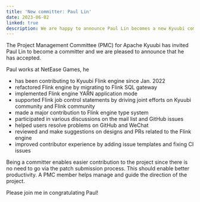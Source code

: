 ```yaml
---
title: 'New committer: Paul Lin'
date: 2023-06-02
linked: true
description: We are happy to announce Paul Lin becomes a new Kyuubi committer.
---
```

<!---
  Licensed under the Apache License, Version 2.0 (the "License");
  you may not use this file except in compliance with the License.
  You may obtain a copy of the License at

   http://www.apache.org/licenses/LICENSE-2.0

  Unless required by applicable law or agreed to in writing, software
  distributed under the License is distributed on an "AS IS" BASIS,
  WITHOUT WARRANTIES OR CONDITIONS OF ANY KIND, either express or implied.
  See the License for the specific language governing permissions and
  limitations under the License. See accompanying LICENSE file.
-->

The Project Management Committee (PMC) for Apache Kyuubi
has invited Paul Lin to become a committer and we are pleased 
to announce that he has accepted.

Paul works at NetEase Games, he

- has been contributing to Kyuubi Flink engine since Jan. 2022
- refactored Flink engine by migrating to Flink SQL gateway
- implemented Flink engine YARN application mode
- supported Flink job control statements by driving joint efforts on Kyuubi community and Flink community
- made a major contribution to Flink engine type system
- participated in various discussions on the mail list and GitHub issues
- helped users resolve problems on GitHub and WeChat
- reviewed and make suggestions on designs and PRs related to the Flink engine
- improved contributor experience by adding issue templates and fixing CI issues

Being a committer enables easier contribution to the
project since there is no need to go via the patch
submission process. This should enable better productivity.
A PMC member helps manage and guide the direction of the project.

Please join me in congratulating Paul!
